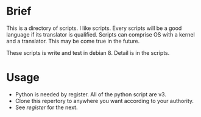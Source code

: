 # Brief
This is a directory of scripts. I like scripts. Every scripts will be a good language if its translator is qualified. Scripts can comprise OS with a kernel and a translator. This may be come true in the future.

These scripts is write and test in debian 8. Detail is in the scripts.
# Usage

+ Python is needed by register. All of the python script are v3.
+ Clone this repertory to anywhere you want according to your authority. 
+ See *register* for the next.

